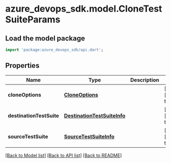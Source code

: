 # azure_devops_sdk.model.CloneTestSuiteParams

## Load the model package
```dart
import 'package:azure_devops_sdk/api.dart';
```

## Properties
Name | Type | Description | Notes
------------ | ------------- | ------------- | -------------
**cloneOptions** | [**CloneOptions**](CloneOptions.md) |  | [optional] [default to null]
**destinationTestSuite** | [**DestinationTestSuiteInfo**](DestinationTestSuiteInfo.md) |  | [optional] [default to null]
**sourceTestSuite** | [**SourceTestSuiteInfo**](SourceTestSuiteInfo.md) |  | [optional] [default to null]

[[Back to Model list]](../README.md#documentation-for-models) [[Back to API list]](../README.md#documentation-for-api-endpoints) [[Back to README]](../README.md)


